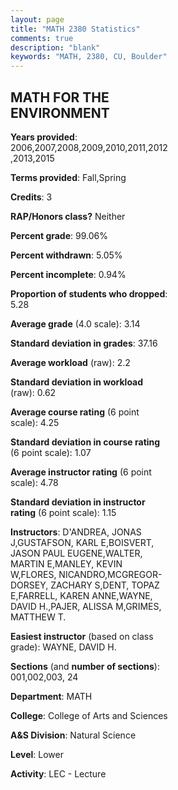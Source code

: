 ```yaml
---
layout: page
title: "MATH 2380 Statistics"
comments: true
description: "blank"
keywords: "MATH, 2380, CU, Boulder"
--- 
```

<head>
<script src="https://ajax.googleapis.com/ajax/libs/jquery/2.1.3/jquery.min.js"></script>
<script src="https://dl.dropboxusercontent.com/s/pc42nxpaw1ea4o9/highcharts.js?dl=0"></script>
<!-- <script src="../assets/js/highcharts.js"></script> -->
<style type="text/css">@font-face {
	font-family: "Bebas Neue";
	src: url(https://www.filehosting.org/file/details/544349/BebasNeue%20Regular.otf) format("opentype");
	}
	h1.Bebas { 
		font-family: "Bebas Neue", Verdana, Tahoma;
	}
</style>
</head>
<body>
	<div id="container" style="float: right; width: 45%; height: 88%; margin-left: 2.5%; margin-right: 2.5%;"></div>
	<script language="JavaScript">
		$(document).ready(function() {
		var chart = {type: 'column'};
		var title = {text: 'Grade Distribution'};
		var xAxis = {categories: ['A','B','C','D','F'],crosshair: true};
		var yAxis = {min: 0,title: {text: 'Percentage'}};
		var tooltip = {headerFormat: '<center><b><span style="font-size:20px">{point.key}</span></b></center>',
		               pointFormat: '<td style="padding:0"><b>{point.y:.1f}%</b></td>',
		               footerFormat: '</table>',shared: true,useHTML: true};
		var plotOptions = {column: {pointPadding: 0.0,borderWidth: 0}};  
		var credits = {enabled: false};var series= [{name: 'Percent',data: [44.29,35.78,14.82,1.87,3.24,]}];
		var json = {};
		json.chart = chart;
		json.title = title;
		json.tooltip = tooltip;
		json.xAxis = xAxis;
		json.yAxis = yAxis;  
		json.series = series;
		json.plotOptions = plotOptions;  
		json.credits = credits;
		$('#container').highcharts(json);
	});
	</script>
</body>
			   
## MATH FOR THE ENVIRONMENT

**Years provided**: 2006,2007,2008,2009,2010,2011,2012,2013,2015

**Terms provided**: Fall,Spring

**Credits**: 3

**RAP/Honors class?** Neither

**Percent grade**: 99.06%

**Percent withdrawn**: 5.05%

**Percent incomplete**: 0.94%

**Proportion of students who dropped**: 5.28

**Average grade** (4.0 scale): 3.14

**Standard deviation in grades**: 37.16

**Average workload** (raw): 2.2

**Standard deviation in workload** (raw): 0.62

**Average course rating** (6 point scale): 4.25

**Standard deviation in course rating** (6 point scale): 1.07

**Average instructor rating** (6 point scale): 4.78

**Standard deviation in instructor rating** (6 point scale): 1.15

**Instructors**: D'ANDREA, JONAS J,GUSTAFSON, KARL E,BOISVERT, JASON PAUL EUGENE,WALTER, MARTIN E,MANLEY, KEVIN W,FLORES, NICANDRO,MCGREGOR-DORSEY, ZACHARY S,DENT, TOPAZ E,FARRELL, KAREN ANNE,WAYNE, DAVID H.,PAJER, ALISSA M,GRIMES, MATTHEW T.

**Easiest instructor** (based on class grade): WAYNE, DAVID H.

**Sections** (and **number of sections**): 001,002,003, 24

**Department**: MATH

**College**: College of Arts and Sciences

**A&S Division**: Natural Science

**Level**: Lower

**Activity**: LEC - Lecture